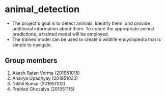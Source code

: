 # animal_detection

- The project's goal is to detect animals, identify them, and provide additional information about them. To create the appropriate animal predictions, a trained model will be employed. 
- The trained model can be used to create a wildlife encyclopedia that is simple to navigate.

## Group members

1. Akash Ratan Verma (201951015)
2. Anavya Upadhyay (201951023)
3. Nikhil Kumar (201951102)
4. Prahlad Ghosalya (201951115)
